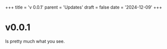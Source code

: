 +++
title = 'v 0.0.1'
parent = 'Updates'
draft = false
date = '2024-12-09'
+++

# v0.0.1

Is pretty much what you see.